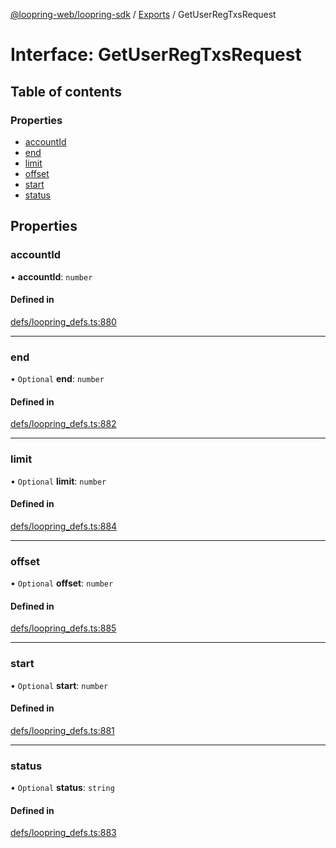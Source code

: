 [@loopring-web/loopring-sdk](../README.md) / [Exports](../modules.md) / GetUserRegTxsRequest

# Interface: GetUserRegTxsRequest

## Table of contents

### Properties

- [accountId](GetUserRegTxsRequest.md#accountid)
- [end](GetUserRegTxsRequest.md#end)
- [limit](GetUserRegTxsRequest.md#limit)
- [offset](GetUserRegTxsRequest.md#offset)
- [start](GetUserRegTxsRequest.md#start)
- [status](GetUserRegTxsRequest.md#status)

## Properties

### accountId

• **accountId**: `number`

#### Defined in

[defs/loopring_defs.ts:880](https://github.com/Loopring/loopring_sdk/blob/ea87b1c/src/defs/loopring_defs.ts#L880)

___

### end

• `Optional` **end**: `number`

#### Defined in

[defs/loopring_defs.ts:882](https://github.com/Loopring/loopring_sdk/blob/ea87b1c/src/defs/loopring_defs.ts#L882)

___

### limit

• `Optional` **limit**: `number`

#### Defined in

[defs/loopring_defs.ts:884](https://github.com/Loopring/loopring_sdk/blob/ea87b1c/src/defs/loopring_defs.ts#L884)

___

### offset

• `Optional` **offset**: `number`

#### Defined in

[defs/loopring_defs.ts:885](https://github.com/Loopring/loopring_sdk/blob/ea87b1c/src/defs/loopring_defs.ts#L885)

___

### start

• `Optional` **start**: `number`

#### Defined in

[defs/loopring_defs.ts:881](https://github.com/Loopring/loopring_sdk/blob/ea87b1c/src/defs/loopring_defs.ts#L881)

___

### status

• `Optional` **status**: `string`

#### Defined in

[defs/loopring_defs.ts:883](https://github.com/Loopring/loopring_sdk/blob/ea87b1c/src/defs/loopring_defs.ts#L883)
